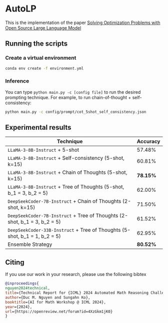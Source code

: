 # AutoLP

This is the implementation of the paper [Solving Optimization Problems with Open Source Large Language Model](https://openreview.net/forum?id=4XzGkm1jK0)

## Running the scripts

### Create a virtual environment
```bash
conda env create -f environment.yml
```

### Inference
You can type `python main.py -c [config file]` to run the desired prompting technique. For example, to run chain-of-thought + self-consistency:
```bash
python main.py -c config/prompt/cot_5shot_self_consistency.json
```

## Experimental results

| Technique                                                                  | Accuracy     |
|----------------------------------------------------------------------------|--------------|
| `LLaMA-3-8B-Instruct` + 5-shot                                             | 57.48%       |
| `LLaMA-3-8B-Instruct` + Self-consistency (5-shot, k=15)                    | 60.81%       |
| `LLaMA-3-8B-Instruct` + Chain of Thoughts (5-shot, k=15)                   | **78.15%**   |
| `LLaMA-3-8B-Instruct` + Tree of Thoughts (5-shot, b_1 = 3, b_2 = 5)        | 62.00%       |
| `DeepSeekCoder-7B-Instruct` + Chain of Thoughts (2-shot, k=15)             | 71.50%       |
| `DeepSeekCoder-7B-Instruct` + Tree of Thoughts (2-shot, b_1 = 3, b_2 = 5)  | 61.52%       |
| `DeepSeekCoder-33B-Instruct` + Tree of Thoughts (5-shot, b_1 = 1, b_2 = 5) | 62.95%       |
| Ensemble Strategy                                                          | **80.52%**   |


## Citing
If you use our work in your research, please use the following bibtex

```bibtex
@inproceedings{
nguyen2024technical,
title={Technical Report for {ICML} 2024 Automated Math Reasoning Challenge: Solving Optimization Problems with Open Source Large Language Model},
author={Duc M. Nguyen and Sungahn Ko},
booktitle={AI for Math Workshop @ ICML 2024},
year={2024},
url={https://openreview.net/forum?id=4XzGkm1jK0}
}
```